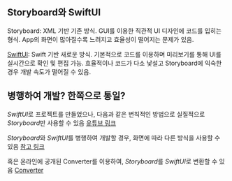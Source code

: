 ## Storyboard와 SwiftUI

Storyboard: XML 기반 기존 방식. GUI를 이용한 직관적 UI 디자인에 코드를 입히는 형식. App의 화면이 많아질수록 느려지고 효율성이 떨어지는 문제가 있음.

[SwiftUI](https://developer.apple.com/kr/xcode/swiftui/ "SwiftUI"): Swift 기반 새로운 방식. 기본적으로 코드를 이용하며 미리보기를 통해 UI를 실시간으로 확인 및 편집 가능. 효율적이나 코드가 다소 낯설고 Storyboard에 익숙한 경우 개발 속도가 떨어질 수 있음.

## 병행하여 개발? 한쪽으로 통일?

*SwiftUI*로 프로젝트를 만들었으나, 다음과 같은 변칙적인 방법으로 실질적으로 *Storyboard*만 사용할 수 있음 [유튜브 링크](https://www.youtube.com/watch?v=AUaRegVfGBk "YouTube")

*Storyboard*와 *SwiftUI*를 병행하여 개발할 경우, 화면에 따라 다른 방식을 사용할 수 있음 [참고 링크](http://mtsparrow.blogspot.com/2019/10/xcode-11-storyboard-swiftui.html "Reference")

혹은 온라인에 공개된 Converter를 이용하여, *Storyboard*를 *SwiftUI*로 변환할 수 있음 [Converter](http://storyboard2swiftui.com/ "google link")

